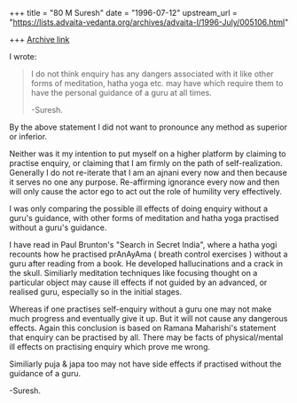 +++
title = "80 M Suresh"
date = "1996-07-12"
upstream_url = "https://lists.advaita-vedanta.org/archives/advaita-l/1996-July/005106.html"

+++
[Archive link](https://lists.advaita-vedanta.org/archives/advaita-l/1996-July/005106.html)

I wrote:

>  I do not think enquiry has any dangers associated with it
>  like other forms of meditation, hatha yoga etc. may have which
>  require them to have the personal guidance of a guru at all
>  times.
>
>-Suresh.

  By the above statement I did not want to pronounce any method as
  superior or inferior.

  Neither was it my intention to put myself on a higher platform by
  claiming to practise enquiry, or claiming that I am firmly on the
  path of self-realization. Generally I do not re-iterate that I am
  an ajnani every now and then because it serves no one any purpose.
  Re-affirming ignorance every now and then will only cause the actor
  ego to act out the role of humility very effectively.

  I was only comparing the possible ill effects of doing enquiry without
  a guru's guidance, with other forms of meditation and hatha yoga
  practised without a guru's guidance.

  I have read in Paul Brunton's "Search in Secret India", where a hatha
  yogi recounts how he practised prAnAyAma ( breath control exercises )
  without a guru after reading from a book. He developed hallucinations
  and a crack in the skull. Similiarly meditation techniques like focusing
  thought on a particular object may cause ill effects if not guided by an
  advanced, or realised guru, especially so in the initial stages.

  Whereas if one practises self-enquiry without a guru one may not make
  much progress and eventually give it up. But it will not cause any
  dangerous effects. Again this conclusion is based on Ramana Maharishi's
  statement that enquiry can be practised by all. There may be facts of
  physical/mental ill effects on practising enquiry which prove me wrong.

  Similiarly puja & japa too may not have side effects if practised without
  the guidance of a guru.

-Suresh.

